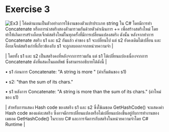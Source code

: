 # Exercise 3
![Ex3](https://github.com/65030179179Pattarapon/03376836-OOP-2566-Lab-03/assets/144198506/b97cd2aa-282b-49cd-9d4c-e3e5aceb9172)
| โค้ดด้านบนเป็นตัวอย่างการใช้งานของตัวแปรประเภท string ใน C# โดยมีการทำ Concatenate หรือการนำสตริงสองตัวมารวมกันด้วยตัวดำเนินการ += เพื่อสร้างสตริงใหม่ โดยทำให้เกิดการสร้างอ็อบเจ็กต์สตริงใหม่ในทุกครั้งที่มีการเปลี่ยนแปลงสตริง ดังนั้น หลังจากทำการ Concatenate สตริง s1 และ s2 กันแล้ว ค่าของ s1 จะเปลี่ยนไป แต่ s2 ยังคงเดิมไม่เปลี่ยน และอ็อบเจ็กต์สตริงเก่าที่เกี่ยวข้องกับ s1 จะถูกลบออกจากหน่วยความจำ |

| โดยทั้ง s1 และ s2 เป็นสตริงคงที่หลังจากการรวมกัน แต่ s1 ได้เปลี่ยนแปลงเนื่องจากการ Concatenate ดังที่แสดงในผลลัพธ์ ซึ่งสามารถอธิบายได้ดังนี้ |

• s1 ก่อนการ Concatenate: "A string is more " (ค่าเริ่มต้นของ s1)

• s2: "than the sum of its chars."

• s1 หลังการ Concatenate: "A string is more than the sum of its chars." (ค่าใหม่ของ s1)

| สำหรับการแสดง Hash code ของสตริง s1 และ s2 ซึ่งใช้เมธอด GetHashCode() จะแสดงค่า Hash code ของแต่ละสตริง ซึ่งอาจมีการเปลี่ยนแปลงหรือไม่เปลี่ยนแปลงขึ้นอยู่กับการทำงานของเมธอด GetHashCode() ในระบบ C# และการจัดการกับสตริงในหน่วยความจำโดย C# Runtime |
